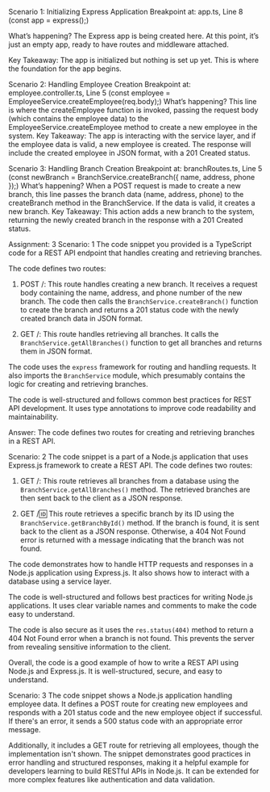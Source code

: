 Scenario 1: Initializing Express Application
Breakpoint at: app.ts, Line 8 (const app = express();)

What’s happening?
The Express app is being created here. At this point, it’s just an empty app, ready to have routes and middleware attached.

Key Takeaway:
The app is initialized but nothing is set up yet. This is where the foundation for the app begins.

Scenario 2: Handling Employee Creation
Breakpoint at: employee.controller.ts, Line 5 (const employee = EmployeeService.createEmployee(req.body);)
What’s happening?
This line is where the createEmployee function is invoked, passing the request body (which contains the employee data) to the EmployeeService.createEmployee method to create a new employee in the system.
Key Takeaway:
The app is interacting with the service layer, and if the employee data is valid, a new employee is created. The response will include the created employee in JSON format, with a 201 Created status.

Scenario 3: Handling Branch Creation
Breakpoint at: branchRoutes.ts, Line 5 (const newBranch = BranchService.createBranch({ name, address, phone });)
What’s happening?
When a POST request is made to create a new branch, this line passes the branch data (name, address, phone) to the createBranch method in the BranchService. If the data is valid, it creates a new branch.
Key Takeaway:
This action adds a new branch to the system, returning the newly created branch in the response with a 201 Created status.


Assignment: 3
Scenario: 1
The code snippet you provided is a TypeScript code for a REST API endpoint that handles creating and retrieving branches.

The code defines two routes:

1. POST /: This route handles creating a new branch. It receives a request body containing the name, address, and phone number of the new branch. The code then calls the `BranchService.createBranch()` function to create the branch and returns a 201 status code with the newly created branch data in JSON format.

2. GET /: This route handles retrieving all branches. It calls the `BranchService.getAllBranches()` function to get all branches and returns them in JSON format.

The code uses the `express` framework for routing and handling requests. It also imports the `BranchService` module, which presumably contains the logic for creating and retrieving branches.

The code is well-structured and follows common best practices for REST API development. It uses type annotations to improve code readability and maintainability.

Answer: The code defines two routes for creating and retrieving branches in a REST API.

Scenario: 2
The code snippet is a part of a Node.js application that uses Express.js framework to create a REST API. The code defines two routes:

1. GET /: This route retrieves all branches from a database using the `BranchService.getAllBranches()` method. The retrieved branches are then sent back to the client as a JSON response.

2. GET /:id: This route retrieves a specific branch by its ID using the `BranchService.getBranchById()` method. If the branch is found, it is sent back to the client as a JSON response. Otherwise, a 404 Not Found error is returned with a message indicating that the branch was not found.

The code demonstrates how to handle HTTP requests and responses in a Node.js application using Express.js. It also shows how to interact with a database using a service layer.

The code is well-structured and follows best practices for writing Node.js applications. It uses clear variable names and comments to make the code easy to understand.

The code is also secure as it uses the `res.status(404)` method to return a 404 Not Found error when a branch is not found. This prevents the server from revealing sensitive information to the client.

Overall, the code is a good example of how to write a REST API using Node.js and Express.js. It is well-structured, secure, and easy to understand.

Scenario: 3
The code snippet shows a Node.js application handling employee data. It defines a POST route for creating new employees and responds with a 201 status code and the new employee object if successful. If there's an error, it sends a 500 status code with an appropriate error message. 

Additionally, it includes a GET route for retrieving all employees, though the implementation isn't shown. The snippet demonstrates good practices in error handling and structured responses, making it a helpful example for developers learning to build RESTful APIs in Node.js. It can be extended for more complex features like authentication and data validation.